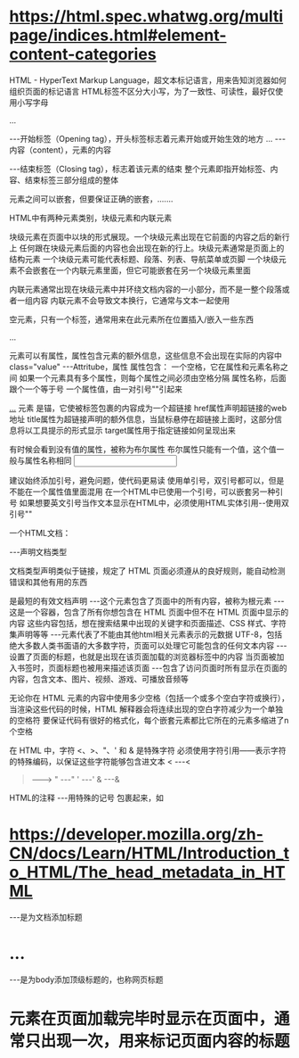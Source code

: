 # https://html.spec.whatwg.org/multipage/indices.html#element-content-categories

HTML - HyperText Markup Language，超文本标记语言，用来告知浏览器如何组织页面的标记语言
HTML标签不区分大小写，为了一致性、可读性，最好仅使用小写字母

<p>...</p>
<p> ---开始标签（Opening tag），开头标签标志着元素开始或开始生效的地方
... ---内容（content），元素的内容
</p> ---结束标签（Closing tag），标志着该元素的结束
整个元素即指开始标签、内容、结束标签三部分组成的整体

元素之间可以嵌套，但要保证正确的嵌套，<tag1>..<tag2>...</tag2>..</tag1>

HTML中有两种元素类别，块级元素和内联元素

块级元素在页面中以块的形式展现。一个块级元素出现在它前面的内容之后的新行上
任何跟在块级元素后面的内容也会出现在新的行上。块级元素通常是页面上的结构元素
一个块级元素可能代表标题、段落、列表、导航菜单或页脚
一个块级元素不会嵌套在一个内联元素里面，但它可能嵌套在另一个块级元素里面

内联元素通常出现在块级元素中并环绕文档内容的一小部分，而不是一整个段落或者一组内容
内联元素不会导致文本换行，它通常与文本一起使用

空元素，只有一个标签，通常用来在此元素所在位置插入/嵌入一些东西

<p class="value">...</p>
元素可以有属性，属性包含元素的额外信息，这些信息不会出现在实际的内容中
class="value" ---Attritube，属性
属性包含：
一个空格，它在属性和元素名称之间
如果一个元素具有多个属性，则每个属性之间必须由空格分隔
属性名称，后面跟个一个等于号
一个属性值，由一对引号""引起来

<a href="xxx" title="xxx" target="xxx">...</a>
元素 <a> 是锚，它使被标签包裹的内容成为一个超链接
href属性声明超链接的web地址
title属性为超链接声明的额外信息，当鼠标悬停在超链接上面时，这部分信息将以工具提示的形式显示
target属性用于指定链接如何呈现出来

有时候会看到没有值的属性，被称为布尔属性
布尔属性只能有一个值，这个值一般与属性名称相同
<input text="xxx" disable="xxx" />

建议始终添加引号，避免问题，使代码更易读
使用单引号，双引号都可以，但是不能在一个属性值里面混用
在一个HTML中已使用一个引号，可以嵌套另一种引号
如果想要英文引号当作文本显示在HTML中，必须使用HTML实体引用--使用双引号""

一个HTML文档：
<!DOCTYPE html> ---声明文档类型
文档类型声明类似于链接，规定了 HTML 页面必须遵从的良好规则，能自动检测错误和其他有用的东西
<!DOCTYPE html> 是最短的有效文档声明
<html></html> ---这个元素包含了页面中的所有内容，被称为根元素
<head></head> ---这是一个容器，包含了所有你想包含在 HTML 页面中但不在 HTML 页面中显示的内容
这些内容包括，想在搜索结果中出现的关键字和页面描述、CSS 样式、字符集声明等等
<meta charset="utf-8"> ---<meta>元素代表了不能由其他html相关元素表示的元数据
UTF-8，包括绝大多数人类书面语的大多数字符，页面可以处理它可能包含的任何文本内容
<title></title> ---设置了页面的标题，也就是出现在该页面加载的浏览器标签中的内容
当页面被加入书签时，页面标题也被用来描述该页面
<body></body> ---包含了访问页面时所有显示在页面的内容，包含文本、图片、视频、游戏、可播放音频等

无论你在 HTML 元素的内容中使用多少空格（包括一个或多个空白字符或换行），当渲染这些代码的时候，HTML 解释器会将连续出现的空白字符减少为一个单独的空格符
要保证代码有很好的格式化，每个嵌套元素都比它所在的元素多缩进了n个空格

在 HTML 中，字符 <、>、"、' 和 & 是特殊字符
必须使用字符引用——表示字符的特殊编码，以保证这些字符能够包含进文本
< ---&lt;
> ---&gt;
" ---&quot;
' ---&apos;
& ---&amp;

HTML的注释 ---用特殊的记号 <!-- 和 --> 包裹起来，如<!-- xxx -->

# https://developer.mozilla.org/zh-CN/docs/Learn/HTML/Introduction_to_HTML/The_head_metadata_in_HTML

<title>...</title> ---是为文档添加标题
<h1>...</h1> ---是为body添加顶级标题的，也称网页标题
<h1> 元素在页面加载完毕时显示在页面中，通常只出现一次，用来标记页面内容的标题
<title> 元素是一项元数据，用于表示整个html文档的标题，不是文档内容

<meta> 元素包含了name和content属性
name属性指定了meta元素的类型，说明该元素包含什么类型的信息
content属性指定了实际的元数据类型
description属性用来描述网页

为站点增加自定义图标 favicon，favorite icon的缩写
通常会在浏览器的收藏夹及书签列表中显示
16 像素的方形图标是第一种类型
将其保存在与网站的索引页面相同的目录中，以 .ico 格式保存，大多数浏览器支持更通用的格式，如 .gif 或 .png
将以下行添加到 HTML 的 <head> 块中以引用它：
<link rel="icon" href="favicon.ico" type="image/x-icon" />
Tips：如果你的网站使用了内容安全策略（Content Security Policy，CSP）来增加安全性，这个策略会应用在 favicon 图标上。如果你遇到了图标没有被加载的问题，你需要确认 Content-Security-Policy 响应头的 img-src 指令 没有阻止访问图标

<link> 元素经常位于文档的头部，它有 2 个属性
rel="stylesheet" 表明这是文档的样式表，而 href 包含了样式表文件的路径
<link rel="stylesheet" href="my-css-file.css" />

<script> 元素也应当放在文档的头部
并包含 src 属性来指向需要加载的 JavaScript 文件路径
同时最好加上 defer 以告诉浏览器在解析完成 HTML 后再加载 JavaScript
这样可以确保在加载脚本之前浏览器已经解析了所有的 HTML 内容
不会因为 JavaScript 试图访问页面上不存在的 HTML 元素而产生错误
<script src="my-js-file.js" defer></script>

通过添加 lang 属性，可以而且有必要为站点设定语言
<html lang="zh-CN"> </html>

# https://developer.mozilla.org/zh-CN/docs/Learn/HTML/Introduction_to_HTML/HTML_text_fundamentals